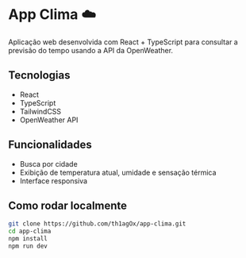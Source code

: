 # App Clima ☁️

Aplicação web desenvolvida com React + TypeScript para consultar a previsão do tempo usando a API da OpenWeather.

## Tecnologias
- React
- TypeScript
- TailwindCSS
- OpenWeather API

## Funcionalidades
- Busca por cidade
- Exibição de temperatura atual, umidade e sensação térmica
- Interface responsiva

## Como rodar localmente

```bash
git clone https://github.com/th1agOx/app-clima.git
cd app-clima
npm install
npm run dev
